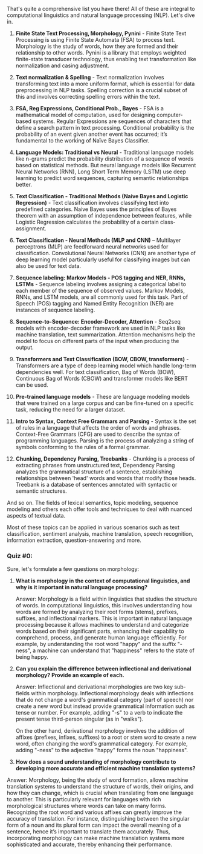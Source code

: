 That's quite a comprehensive list you have there! All of these are integral to computational linguistics and natural language processing (NLP). Let's dive in.

1. **Finite State Text Processing, Morphology, Pynini** - Finite State Text Processing is using Finite State Automata (FSA) to process text. Morphology is the study of words, how they are formed and their relationship to other words. Pynini is a library that employs weighted finite-state transducer technology, thus enabling text transformation like normalization and casing adjustment.

2. **Text normalization & Spelling** - Text normalization involves transforming text into a more uniform format, which is essential for data preprocessing in NLP tasks. Spelling correction is a crucial subset of this and involves correcting spelling errors within the text.

3. **FSA, Reg Expressions, Conditional Prob., Bayes** - FSA is a mathematical model of computation, used for designing computer-based systems. Regular Expressions are sequences of characters that define a search pattern in text processing. Conditional probability is the probability of an event given another event has occurred; it’s fundamental to the working of Naïve Bayes Classifier.

4. **Language Models: Traditional vs Neural** - Traditional language models like n-grams predict the probability distribution of a sequence of words based on statistical methods. But neural language models like Recurrent Neural Networks (RNN), Long Short Term Memory (LSTM) use deep learning to predict word sequences, capturing semantic relationships better.

5. **Text Classification - Traditional Methods (Naive Bayes and Logistic Regression)** - Text classification involves classifying text into predefined categories. Naive Bayes uses the principles of Bayes theorem with an assumption of independence between features, while Logistic Regression calculates the probability of a certain class-assignment.

6. **Text Classification - Neural Methods (MLP and CNN)** – Multilayer perceptrons (MLP) are feedforward neural networks used for classification. Convolutional Neural Networks (CNN) are another type of deep learning model particularly useful for classifying images but can also be used for text data.

7. **Sequence labeling: Markov Models - POS tagging and NER, RNNs, LSTMs** - Sequence labeling involves assigning a categorical label to each member of the sequence of observed values. Markov Models, RNNs, and LSTM models, are all commonly used for this task. Part of Speech (POS) tagging and Named Entity Recognition (NER) are instances of sequence labeling.

8. **Sequence-to-Sequence: Encoder-Decoder, Attention** - Seq2seq models with encoder-decoder framework are used in NLP tasks like machine translation, text summarization. Attention mechanisms help the model to focus on different parts of the input when producing the output.

9. **Transformers and Text Classification (BOW, CBOW, transformers)** - Transformers are a type of deep learning model which handle long-term dependencies well. For text classification, Bag of Words (BOW), Continuous Bag of Words (CBOW) and transformer models like BERT can be used.

10. **Pre-trained language models** - These are language modeling models that were trained on a large corpus and can be fine-tuned on a specific task, reducing the need for a larger dataset.

11. **Intro to Syntax, Context Free Grammars and Parsing** - Syntax is the set of rules in a language that affects the order of words and phrases. Context-Free Grammars (CFG) are used to describe the syntax of programming languages. Parsing is the process of analyzing a string of symbols conforming to the rules of a formal grammar.

12. **Chunking, Dependency Parsing, Treebanks** - Chunking is a process of extracting phrases from unstructured text, Dependency Parsing analyzes the grammatical structure of a sentence, establishing relationships between 'head' words and words that modify those heads. Treebank is a database of sentences annotated with syntactic or semantic structures.

And so on. The fields of lexical semantics, topic modeling, sequence modeling and others each offer tools and techniques to deal with nuanced aspects of textual data. 

Most of these topics can be applied in various scenarios such as text classification, sentiment analysis, machine translation, speech recognition, information extraction, question-answering and more.

### Quiz #0:
Sure, let's formulate a few questions on morphology:

1. **What is morphology in the context of computational linguistics, and why is it important in natural language processing?**

   Answer: Morphology is a field within linguistics that studies the structure of words. In computational linguistics, this involves understanding how words are formed by analyzing their root forms (stems), prefixes, suffixes, and inflectional markers. This is important in natural language processing because it allows machines to understand and categorize words based on their significant parts, enhancing their capability to comprehend, process, and generate human language efficiently. For example, by understanding the root word "happy" and the suffix "-ness", a machine can understand that "happiness" refers to the state of being happy.

2. **Can you explain the difference between inflectional and derivational morphology? Provide an example of each.**

   Answer: Inflectional and derivational morphologies are two key sub-fields within morphology. Inflectional morphology deals with inflections that do not change a word's grammatical category (part of speech) nor create a new word but instead provide grammatical information such as tense or number. For example, adding "-s" to a verb to indicate the present tense third-person singular (as in "walks").

   On the other hand, derivational morphology involves the addition of affixes (prefixes, infixes, suffixes) to a root or stem word to create a new word, often changing the word's grammatical category. For example, adding "-ness" to the adjective "happy" forms the noun "happiness".

3.  **How does a sound understanding of morphology contribute to developing more accurate and efficient machine translation systems?**

   Answer: Morphology, being the study of word formation, allows machine translation systems to understand the structure of words, their origins, and how they can change, which is crucial when translating from one language to another. This is particularly relevant for languages with rich morphological structures where words can take on many forms. Recognizing the root word and various affixes can greatly improve the accuracy of translation. For instance, distinguishing between the singular form of a noun and its plural form can impact the overall meaning of a sentence, hence it’s important to translate them accurately. Thus, incorporating morphology can make machine translation systems more sophisticated and accurate, thereby enhancing their performance.

